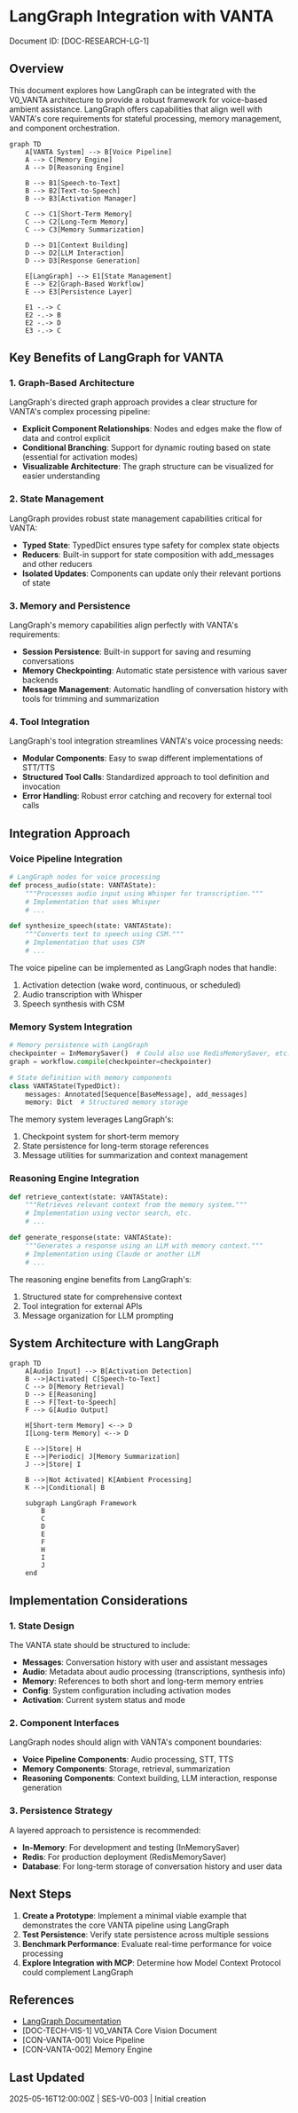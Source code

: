 # LangGraph Integration with VANTA
Document ID: [DOC-RESEARCH-LG-1]

## Overview

This document explores how LangGraph can be integrated with the V0_VANTA architecture to provide a robust framework for voice-based ambient assistance. LangGraph offers capabilities that align well with VANTA's core requirements for stateful processing, memory management, and component orchestration.

```mermaid
graph TD
    A[VANTA System] --> B[Voice Pipeline]
    A --> C[Memory Engine]
    A --> D[Reasoning Engine]
    
    B --> B1[Speech-to-Text]
    B --> B2[Text-to-Speech]
    B --> B3[Activation Manager]
    
    C --> C1[Short-Term Memory]
    C --> C2[Long-Term Memory]
    C --> C3[Memory Summarization]
    
    D --> D1[Context Building]
    D --> D2[LLM Interaction]
    D --> D3[Response Generation]
    
    E[LangGraph] --> E1[State Management]
    E --> E2[Graph-Based Workflow]
    E --> E3[Persistence Layer]
    
    E1 -.-> C
    E2 -.-> B
    E2 -.-> D
    E3 -.-> C
```

## Key Benefits of LangGraph for VANTA

### 1. Graph-Based Architecture

LangGraph's directed graph approach provides a clear structure for VANTA's complex processing pipeline:

- **Explicit Component Relationships**: Nodes and edges make the flow of data and control explicit
- **Conditional Branching**: Support for dynamic routing based on state (essential for activation modes)
- **Visualizable Architecture**: The graph structure can be visualized for easier understanding

### 2. State Management

LangGraph provides robust state management capabilities critical for VANTA:

- **Typed State**: TypedDict ensures type safety for complex state objects
- **Reducers**: Built-in support for state composition with add_messages and other reducers
- **Isolated Updates**: Components can update only their relevant portions of state

### 3. Memory and Persistence

LangGraph's memory capabilities align perfectly with VANTA's requirements:

- **Session Persistence**: Built-in support for saving and resuming conversations
- **Memory Checkpointing**: Automatic state persistence with various saver backends
- **Message Management**: Automatic handling of conversation history with tools for trimming and summarization

### 4. Tool Integration

LangGraph's tool integration streamlines VANTA's voice processing needs:

- **Modular Components**: Easy to swap different implementations of STT/TTS
- **Structured Tool Calls**: Standardized approach to tool definition and invocation
- **Error Handling**: Robust error catching and recovery for external tool calls

## Integration Approach

### Voice Pipeline Integration

```python
# LangGraph nodes for voice processing
def process_audio(state: VANTAState):
    """Processes audio input using Whisper for transcription."""
    # Implementation that uses Whisper
    # ...

def synthesize_speech(state: VANTAState):
    """Converts text to speech using CSM."""
    # Implementation that uses CSM
    # ...
```

The voice pipeline can be implemented as LangGraph nodes that handle:
1. Activation detection (wake word, continuous, or scheduled)
2. Audio transcription with Whisper
3. Speech synthesis with CSM

### Memory System Integration

```python
# Memory persistence with LangGraph
checkpointer = InMemorySaver()  # Could also use RedisMemorySaver, etc.
graph = workflow.compile(checkpointer=checkpointer)

# State definition with memory components
class VANTAState(TypedDict):
    messages: Annotated[Sequence[BaseMessage], add_messages]
    memory: Dict  # Structured memory storage
```

The memory system leverages LangGraph's:
1. Checkpoint system for short-term memory
2. State persistence for long-term storage references
3. Message utilities for summarization and context management

### Reasoning Engine Integration

```python
def retrieve_context(state: VANTAState):
    """Retrieves relevant context from the memory system."""
    # Implementation using vector search, etc.
    # ...

def generate_response(state: VANTAState):
    """Generates a response using an LLM with memory context."""
    # Implementation using Claude or another LLM
    # ...
```

The reasoning engine benefits from LangGraph's:
1. Structured state for comprehensive context
2. Tool integration for external APIs
3. Message organization for LLM prompting

## System Architecture with LangGraph

```mermaid
graph TD
    A[Audio Input] --> B[Activation Detection]
    B -->|Activated| C[Speech-to-Text]
    C --> D[Memory Retrieval]
    D --> E[Reasoning]
    E --> F[Text-to-Speech]
    F --> G[Audio Output]
    
    H[Short-term Memory] <--> D
    I[Long-term Memory] <--> D
    
    E -->|Store| H
    E -->|Periodic| J[Memory Summarization]
    J -->|Store| I
    
    B -->|Not Activated| K[Ambient Processing]
    K -->|Conditional| B
    
    subgraph LangGraph Framework
        B
        C
        D
        E
        F
        H
        I
        J
    end
```

## Implementation Considerations

### 1. State Design

The VANTA state should be structured to include:

- **Messages**: Conversation history with user and assistant messages
- **Audio**: Metadata about audio processing (transcriptions, synthesis info)
- **Memory**: References to both short and long-term memory entries
- **Config**: System configuration including activation modes
- **Activation**: Current system status and mode

### 2. Component Interfaces

LangGraph nodes should align with VANTA's component boundaries:

- **Voice Pipeline Components**: Audio processing, STT, TTS
- **Memory Components**: Storage, retrieval, summarization
- **Reasoning Components**: Context building, LLM interaction, response generation

### 3. Persistence Strategy

A layered approach to persistence is recommended:

- **In-Memory**: For development and testing (InMemorySaver)
- **Redis**: For production deployment (RedisMemorySaver)
- **Database**: For long-term storage of conversation history and user data

## Next Steps

1. **Create a Prototype**: Implement a minimal viable example that demonstrates the core VANTA pipeline using LangGraph
2. **Test Persistence**: Verify state persistence across multiple sessions
3. **Benchmark Performance**: Evaluate real-time performance for voice processing
4. **Explore Integration with MCP**: Determine how Model Context Protocol could complement LangGraph

## References

- [LangGraph Documentation](https://langchain-ai.github.io/langgraph/)
- [DOC-TECH-VIS-1] V0_VANTA Core Vision Document
- [CON-VANTA-001] Voice Pipeline
- [CON-VANTA-002] Memory Engine

## Last Updated

2025-05-16T12:00:00Z | SES-V0-003 | Initial creation